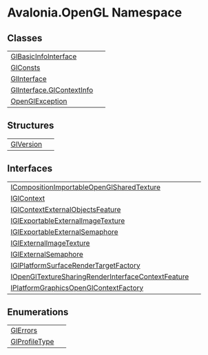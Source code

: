# Avalonia.OpenGL Namespace






## Classes
<table>
<tr>
<td><a href="T_Avalonia_OpenGL_GlBasicInfoInterface">GlBasicInfoInterface</a></td>
<td> </td>
</tr>
<tr>
<td><a href="T_Avalonia_OpenGL_GlConsts">GlConsts</a></td>
<td> </td>
</tr>
<tr>
<td><a href="T_Avalonia_OpenGL_GlInterface">GlInterface</a></td>
<td> </td>
</tr>
<tr>
<td><a href="T_Avalonia_OpenGL_GlInterface_GlContextInfo">GlInterface.GlContextInfo</a></td>
<td> </td>
</tr>
<tr>
<td><a href="T_Avalonia_OpenGL_OpenGlException">OpenGlException</a></td>
<td> </td>
</tr>
</table>

## Structures
<table>
<tr>
<td><a href="T_Avalonia_OpenGL_GlVersion">GlVersion</a></td>
<td> </td>
</tr>
</table>

## Interfaces
<table>
<tr>
<td><a href="T_Avalonia_OpenGL_ICompositionImportableOpenGlSharedTexture">ICompositionImportableOpenGlSharedTexture</a></td>
<td> </td>
</tr>
<tr>
<td><a href="T_Avalonia_OpenGL_IGlContext">IGlContext</a></td>
<td> </td>
</tr>
<tr>
<td><a href="T_Avalonia_OpenGL_IGlContextExternalObjectsFeature">IGlContextExternalObjectsFeature</a></td>
<td> </td>
</tr>
<tr>
<td><a href="T_Avalonia_OpenGL_IGlExportableExternalImageTexture">IGlExportableExternalImageTexture</a></td>
<td> </td>
</tr>
<tr>
<td><a href="T_Avalonia_OpenGL_IGlExportableExternalSemaphore">IGlExportableExternalSemaphore</a></td>
<td> </td>
</tr>
<tr>
<td><a href="T_Avalonia_OpenGL_IGlExternalImageTexture">IGlExternalImageTexture</a></td>
<td> </td>
</tr>
<tr>
<td><a href="T_Avalonia_OpenGL_IGlExternalSemaphore">IGlExternalSemaphore</a></td>
<td> </td>
</tr>
<tr>
<td><a href="T_Avalonia_OpenGL_IGlPlatformSurfaceRenderTargetFactory">IGlPlatformSurfaceRenderTargetFactory</a></td>
<td> </td>
</tr>
<tr>
<td><a href="T_Avalonia_OpenGL_IOpenGlTextureSharingRenderInterfaceContextFeature">IOpenGlTextureSharingRenderInterfaceContextFeature</a></td>
<td> </td>
</tr>
<tr>
<td><a href="T_Avalonia_OpenGL_IPlatformGraphicsOpenGlContextFactory">IPlatformGraphicsOpenGlContextFactory</a></td>
<td> </td>
</tr>
</table>

## Enumerations
<table>
<tr>
<td><a href="T_Avalonia_OpenGL_GlErrors">GlErrors</a></td>
<td> </td>
</tr>
<tr>
<td><a href="T_Avalonia_OpenGL_GlProfileType">GlProfileType</a></td>
<td> </td>
</tr>
</table>